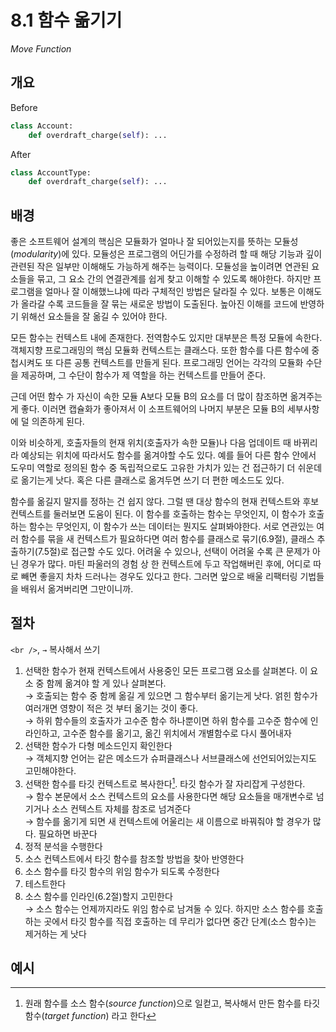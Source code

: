 # 8.1 함수 옮기기

_Move Function_

## 개요

Before

```python
class Account:
    def overdraft_charge(self): ...
```

After

```python
class AccountType:
    def overdraft_charge(self): ...
```

## 배경

좋은 소프트웨어 설계의 핵심은 모듈화가 얼마나 잘 되어있는지를 뜻하는 모듈성(_modularity_)에 있다.
모듈성은 프로그램의 어딘가를 수정하려 할 때 해당 기능과 깊이 관련된 작은 일부만 이해해도 가능하게 해주는 능력이다.
모듈성을 높이려면 연관된 요소들을 묶고, 그 요소 간의 연결관계를 쉽게 찾고 이해할 수 있도록 해야한다.
하지만 프로그램을 얼마나 잘 이해했느냐에 따라 구체적인 방법은 달라질 수 있다.
보통은 이해도가 올라갈 수록 코드들을 잘 묶는 새로운 방법이 도출된다.
높아진 이해를 코드에 반영하기 위해선 요소들을 잘 옮길 수 있어야 한다.

모든 함수는 컨텍스트 내에 존재한다. 전역함수도 있지만 대부분은 특정 모듈에 속한다.
객체지향 프로그래밍의 핵심 모듈화 컨텍스트는 클래스다. 또한 함수를 다른 함수에 중첩시켜도 또 다른 공통 컨텍스트를 만들게 된다.
프로그래밍 언어는 각각의 모듈화 수단을 제공하며, 그 수단이 함수가 제 역할을 하는 컨텍스트를 만들어 준다.

근데 어떤 함수 가 자신이 속한 모듈 A보다 모듈 B의 요소를 더 많이 참조하면 옮겨주는게 좋다.
이러면 캡슐화가 좋아져서 이 소프트웨어의 나머지 부분은 모듈 B의 세부사항에 덜 의존하게 된다.

이와 비슷하게, 호출자들의 현재 위치(호출자가 속한 모듈)나 다음 업데이트 때 바뀌리라 예상되는 위치에 따라서도 함수를 옮겨야할 수도 있다.
예를 들어 다른 함수 안에서 도우미 역할로 정의된 함수 중 독립적으로도 고유한 가치가 있는 건 접근하기 더 쉬운데로 옮기는게 낫다.
혹은 다른 클래스로 옮겨두면 쓰기 더 편한 메소드도 있다.

함수를 옮길지 말지를 정하는 건 쉽지 않다. 그럴 땐 대상 함수의 현재 컨텍스트와 후보 컨텍스트를 둘러보면 도움이 된다.
이 함수를 호출하는 함수는 무엇인지, 이 함수가 호출하는 함수는 무엇인지, 이 함수가 쓰는 데이터는 뭔지도 살펴봐야한다.
서로 연관있는 여러 함수를 묶을 새 컨텍스트가 필요하다면 여러 함수를 클래스로 묶기(6.9절), 클래스 추출하기(7.5절)로 접근할 수도 있다.
어려울 수 있으나, 선택이 어려울 수록 큰 문제가 아닌 경우가 많다.
마틴 파울러의 경험 상 한 컨텍스트에 두고 작업해버린 후에, 어디로 따로 빼면 좋을지 차차 드러나는 경우도 있다고 한다.
그러면 앞으로 배울 리팩터링 기법들을 배워서 옮겨버리면 그만이니까.

## 절차

`<br />`, `→` 복사해서 쓰기

1. 선택한 함수가 현재 컨텍스트에서 사용중인 모든 프로그램 요소를 살펴본다. 이 요소 중 함께 옮겨야 할 게 있나 살펴본다. <br />
→ 호출되는 함수 중 함께 옮길 게 있으면 그 함수부터 옮기는게 낫다. 얽힌 함수가 여러개면 영향이 적은 것 부터 옮기는 것이 좋다. <br />
→ 하위 함수들의 호출자가 고수준 함수 하나뿐이면 하위 함수를 고수준 함수에 인라인하고, 고수준 함수를 옮기고, 옮긴 위치에서 개별함수로 다시 풀어내자
2. 선택한 함수가 다형 메소드인지 확인한다 <br />
→ 객체지향 언어는 같은 메소드가 슈퍼클래스나 서브클래스에 선언되어있는지도 고민해야한다.
3. 선택한 함수를 타깃 컨텍스트로 복사한다[^1]. 타깃 함수가 잘 자리잡게 구성한다. <br />
→ 함수 본문에서 소스 컨텍스트의 요소를 사용한다면 해당 요소들을 매개변수로 넘기거나 소스 컨텍스트 자체를 참조로 넘겨준다 <br />
→ 함수를 옮기게 되면 새 컨텍스트에 어울리는 새 이름으로 바꿔줘야 할 경우가 많다. 필요하면 바꾼다
4. 정적 분석을 수행한다
5. 소스 컨텍스트에서 타깃 함수를 참조할 방법을 찾아 반영한다
6. 소스 함수를 타깃 함수의 위임 함수가 되도록 수정한다
7. 테스트한다
8. 소스 함수를 인라인(6.2절)할지 고민한다 <br />
→ 소스 함수는 언제까지라도 위임 함수로 남겨둘 수 있다. 하지만 소스 함수를 호출하는 곳에서 타깃 함수를 직접 호출하는 데 무리가 없다면 중간 단계(소스 함수)는 제거하는 게 낫다


## 예시


[^1]: 원래 함수를 소스 함수(_source function_)으로 일컫고, 복사해서 만든 함수를 타깃 함수(_target function_) 라고 한다